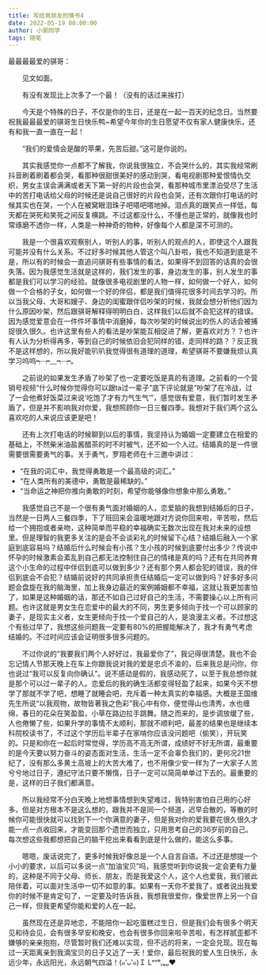 ```yaml
---
title: 写给男朋友的情书4
date: 2022-05-19 00:00:00
author: 小粥同学
tags: 随笔
---
```

最最最最爱的骐哥：

&emsp;&emsp;见文如面。

&emsp;&emsp;有没有发现比上次多了一个最！（没有的话过来挨打）

&emsp;&emsp;今天是个特殊的日子，不仅是你的生日，还是在一起一百天的纪念日。当然要祝我最最最爱的骐哥生日快乐鸭~希望今年你的生日愿望不仅有家人健康快乐，还有和我一直一直在一起！

&emsp;&emsp;“我们的爱情会是酸的苹果，先苦后甜。”这可是你说的。

&emsp;&emsp;其实我感觉你一点都不了解我，你说我很独立，不会哭什么的，其实我经常刷抖音刷着刷着都会哭，看那种很甜很美好的感动到哭，看电视剧那种爱恨情仇交织，男女主误会满满或者天下第一好的片段也会哭，看那种城市里漂泊受尽了生活中的苦打电话给父母的时候还是说自己很好的片段也会哭，还有次跟你打电话的时候其实也在哭，一个人在被窝眼泪珠子吧嗒吧嗒地掉。泪点真的跟笑点一样低，每天都在哭死和笑死之间反复横跳。不过这都没什么，不懂也是正常的，就像我也时常琢磨不透你一样，人类是一种神奇的物种，好像每个人都是深不可测的。

&emsp;&emsp;我是一个很喜欢观察别人，听别人的事，听别人的观点的人，即使这个人跟我可能并没有什么关系。不过好多时候其他人管这个叫八卦啦，我也不知道到底是不是，所以有的时候会一直追问骐哥有些事情的看法，如果得不到回答的话真的会很失落。因为我感觉生活就是这样的，我们发生的事，身边发生的事，别人发生的事都是我们可以学习的经验。就像很多电视剧里的人物一样，如何做一个好人，如何做一个合格的子女，如何做一个好的伴侣，都是我们值得花很多时间去学习的。所以当我父母、大哥和嫂子、身边的闺蜜跟伴侣吵架的时候，我就会想分析他们因为什么原因吵架，然后跟骐哥解释得明明白白，这样我们以后就不会犯这样的错误。因为感觉爱意会在一件件坏事情中消磨掉，每次吵架的时候说出的伤人的话会被捕捉很久很久。也许这里有些人的看法是吵架能互相促进了解，更喜欢对方？？也许有人认为分析得再多，等到自己的时候依旧会犯同样的错，走同样的路？？反正我不是这样想的，所以我好能叭叭我觉得很有道理的道理，希望骐哥不要嫌我烦认真学习呜呜┭┮﹏┭┮。

&emsp;&emsp;之前说的如果发生矛盾了吵架了也一定要吃饭是真的有道理。之前看的一个营销号视频“什么时候你觉得你可以跟ta过一辈子”底下评论就是“吵架了在冷战，过了一会他煮好饭菜过来说‘吃饱了才有力气生气’”，感觉很有爱意，我们暂时发生矛盾了，但是并不影响我对你爱，我想照顾你一日三餐四季。我想对于我们两个这么喜欢吃的人来说应该更是吧！

&emsp;&emsp;还有上次打电话的时候聊到以后的事情，我坚持认为婚姻一定要建立在相爱的基础上，不然柴米油盐酱醋茶的时不时被气，还不如一个人过。结婚真的是一件很需要很需要勇气的事。关于勇气，罗翔老师在十三邀中讲过：
- “在我的词汇中，我觉得勇敢是一个最高级的词汇。”
- “在人类所有的美德中，勇敢是最稀缺的。”
- “当命运之神把你推向勇敢的时刻，希望你能够像你想象中那么勇敢。”

&emsp;&emsp;我感觉自己不是一个很有勇气面对婚姻的人，恋爱脑的我想到结婚后的日子，当然是一日两人三餐四季，下了班回来会温暖地跟对方说你回来啦，辛苦啦，然后给一个拥抱或者亲吻，这种简单而平稳的幸福确实无数次出现在我对未来的设想里。但是理智的我更多关注的是会不会谈彩礼的时候留下心结？结婚后融入一个家庭到底容易吗？结婚后什么时候会有小孩？生小孩的时候到底要付出多少？传说中怀孕的时候激素会紊乱到自己都无法控制住自己的情绪是真的吗？还有在共同养育这个小生命的过程中伴侣到底可以做到多少？还有那个男人都会犯的错误，我的伴侣到底会不会犯？结婚前说好的共同承担责任结婚后一定可以做到吗？好多好多问题会盘旋在我的脑海里，加上我身边最近的案例婚姻都不幸福，这就让我更加害怕了，如果是这种婚姻的话，那还不如自己过好自己的生活，不需要操心以上所有问题。也许这就是男女生在恋爱中的最大的不同，男生更多倾向于找一个可以顾家的妻子，是现实主义者，女生更倾向于找一个爱自己的人，是浪漫主义者。不过想这个有些过早了，我想这些问题我一定要有80%的把握能解决了，我才有勇气考虑结婚的。不过时间应该会证明很多很多问题的。

&emsp;&emsp;不过你说的“我要我们两个人好好过，我最爱你了”，我记得很清楚。我也不会忘记情人节那天晚上在车上你跟我说对我的爱是忠贞不渝的，后来我总是问你，你也说过“我可以反复向你确认”。说不感动是假的，我感动死了，以至于我总想你就是那个可以过一辈子的人。恋爱后的我的确生活都变得轻盈了起来，如果今天不想学了那就不学了吧，想睡了就睡会吧，充斥着一种太真实的幸福感。大概是王国维先生所说“以我观物，故物皆著我之色彩”我心中有你，便觉得山也清秀，水也缠绵，春日的花朵在笑盈盈，小草在路边拉手跳舞。随之而来的，是步调放缓了些，人也倦懒了些，如果升学的事情不太顺利，那就不顺利吧，最差的结果也是继续本科院校读书了，不过这个学历后半辈子在家啃你应该没问题吧（偷笑），开玩笑的。只是和你在一起后时常觉得，学历高不高无所谓，成绩好不好无所谓，最重要的是今天要以努力奋斗的姿态面对生活，生活一定不会辜负我们的，更何况21世纪了，没有那么多黄土高坡上的大苦大难了，也不用像少安一样为了一大家子人苦兮兮地过日子，遵纪守法只要不懒惰，日子一定可以简简单单过下去的。最重要的是，这样的日子我们都满意。

&emsp;&emsp;所以我经常不分白天晚上地想事情想到失望难过，我特别害怕自己用的心好多，但是对方根本不是这么想的，跟我并不是同一个频道，迟早会散的，等散的时候你可能很快就可以找到下一个你满意的妻子，但是我对你的爱我要花很久很久才能一点一点收回来，才能变回那个遗世而独立，只用思考自己的36岁前的自己。每次想这些我都想把自己的脑干挖出来看看到底是什么做的，能这么多事。

&emsp;&emsp;嗯嗯，废话说完了，更多时候我好像总是一个人自言自语。不过还是想提一个小小的要求，以后可以多说一点“加油宝贝”吗，我感觉听到你说我一定会更有力量的，这种是不同于父母、师长、朋友，而是我爱这个人，这个人也爱我，我们彼此陪伴着，可以面对生活中一切不如意的事。如果有一天你不爱我了，或者说出我爱你的时候不是肯定句了，一定要及时告诉我，我想我很爱你，像爱世界上另一个自己一样，但我更希望你能和爱的人在一起。

&emsp;&emsp;虽然现在还是异地恋，不能陪你一起吃蛋糕过生日，但是我们会有很多个明天见和待会见，会有很多早安和晚安，也会有很多你回来啦辛苦啦，有怎样腻歪都不嫌够的亲亲抱抱，尽管暂时我们还难以实现，但不远的将来，一定会兑现。现在每过一天距离亲到我滴宝贝的日子又近了一天！爱你，最后祝我的爱人生日快乐，永远少年，永远阳光，永远朝气四溢！(๑′ᴗ‵๑)Ｉ Lᵒᵛᵉᵧₒᵤ❤